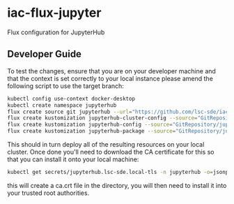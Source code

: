 # iac-flux-jupyter
Flux configuration for JupyterHub

## Developer Guide
To test the changes, ensure that you are on your developer machine and that the context is set correctly to your local instance please amend the following script to use the target branch:

```bash
kubectl config use-context docker-desktop
kubectl create namespace jupyterhub
flux create source git jupyterhub --url="https://github.com/lsc-sde/iac-flux-jupyter" --branch=main --namespace=jupyterhub
flux create kustomization jupyterhub-cluster-config --source="GitRepository/jupyterhub" --namespace=jupyterhub --path="./cluster/local" --interval=1m --prune=true --health-check-timeout=10m --wait=false
flux create kustomization jupyterhub-config --source="GitRepository/jupyterhub" --namespace=jupyterhub --path="./sources/config" --interval=1m --prune=true --health-check-timeout=10m --wait=false
flux create kustomization jupyterhub-package --source="GitRepository/jupyterhub" --namespace=jupyterhub --path="./sources/package" --interval=1m --prune=true --health-check-timeout=10m --wait=false
```

This should in turn deploy all of the resulting resources on your local cluster. Once done you'll need to download the CA certificate for this so that you can install it onto your local machine:

```bash
kubectl get secrets/jupyterhub.lsc-sde.local-tls -n jupyterhub -o=jsonpath="{.data.ca\.crt}" | base64 --decode > ca.crt
```

this will create a ca.crt file in the directory, you will then need to install it into your trusted root authorities.
